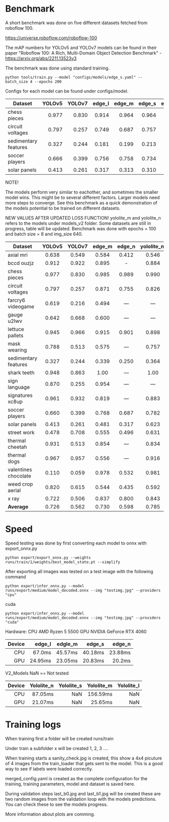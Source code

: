 


# Benchmark

A short benchmark was done on five different datasets fetched from roboflow 100.

https://universe.roboflow.com/roboflow-100

The mAP numbers for YOLOv5 and YOLOv7 models can be found in their paper
"Roboflow 100: A Rich, Multi-Domain Object Detection Benchmark" - https://arxiv.org/abs/2211.13523v3

The benchmark was done using standard training. 

    python tools/train.py --model "configs/models/edge_s.yaml" --batch_size 4 --epochs 200 

Configs for each model can be found under configs/model.  

| Dataset              | YOLOv5 | YOLOv7 | edge_l | edge_m | edge_s | edge_n |
|----------------------|------:|------:|------:|-------:|------:|------:|
| chess pieces         | 0.977 | 0.830 | 0.914 | 0.964 | 0.964 | 0.681 |
| circuit voltages     | 0.797 | 0.257 | 0.749 | 0.687  | 0.757 | 0.621 |
| sedimentary features | 0.327 | 0.244 | 0.181 | 0.199  | 0.213 | 0.154 |
| soccer players       | 0.666 | 0.399 | 0.756 | 0.758  | 0.734 | 0.714 |
| solar panels         | 0.413 | 0.261 | 0.317 | 0.313  | 0.310 | 0.270 |

NOTE!

The models perform very similar to eachother, and sometimes the smaller model wins. This might be to several different factors. Larger models need more steps to converge. See this benchmark as a quick demonstration of the models potential to be trained on different datasets. 

NEW VALUES AFTER UPDATED LOSS FUNCTION!
yololite_m and yololite_n refers to the models under models_v2 folder. 
Some datasets are still in progress, table will be updated.
Benchmark was done with epochs = 100 and batch size = 8 and img_size 640.

| Dataset               | YOLOv5 | YOLOv7 | edge_m | edge_n | yololite_m | yololite_n |
|-----------------------|:------:|:------:|:------:|:------:|:------:|:------:|
| axial mri             | 0.638  | 0.549  | 0.584 | 0.412 | 0.546 |   0.642   |
| bccd ouzjz            | 0.912  | 0.922  | 0.895 |  -    | 0.884  |   0.881  |
| chess pieces          | 0.977  | 0.830  | 0.985 | 0.989 | 0.990  | 0.988  |
| circuit voltages      | 0.797  | 0.257  | 0.871 | 0.755 | 0.826  | 0.833  |
| farcry6 videogame     | 0.619  | 0.216  | 0.494 |   —   |   —    | 0.448 |
| gauge u2lwv           | 0.642  | 0.668  | 0.600 |   —   |   —    |   0.629    |
| lettuce pallets       | 0.945  | 0.966  | 0.915 | 0.901 | 0.898  |   0.899    |
| mask wearing          | 0.788  | 0.513  | 0.575 |   —   |  0.757 |   0.725   |
| sedimentary features  | 0.327  | 0.244  | 0.339 | 0.250 | 0.364  | 0.355  |
| shark teeth           | 0.948  | 0.863  |  1.00 |   —   |   1.00 |  0.989 |
| sign language         | 0.870  | 0.255  | 0.954 |   —   |   —    |   0.961    |
| signatures xc8up      | 0.961  | 0.932  | 0.819 |   —   |  0.883 |   0.902   |
| soccer players        | 0.660  | 0.399  | 0.768 | 0.687 | 0.782  | 0.783  |
| solar panels          | 0.413  | 0.261  | 0.481 | 0.317 | 0.623  | 0.576  |
| street work           | 0.478  | 0.708  | 0.555 | 0.496 | 0.631  | 0.620    |
| thermal cheetah       | 0.931  | 0.513  | 0.854 |   —   | 0.834  |  0.810    |
| thermal dogs          | 0.967  | 0.957  | 0.556 |   —   | 0.916  |   0.940    |
| valentines chocolate  | 0.110  | 0.059  | 0.978 | 0.532 | 0.981  |   0.983    |
| weed crop aerial      | 0.820  | 0.615  | 0.544 | 0.435 | 0.592  |   0.581    |
| x ray                 | 0.722  | 0.506  | 0.837 | 0.800 | 0.843  |   0.835    |
| **Average**           | 0.726 | 0.562 | 0.730 | 0.598 | 0.785 | 0.769 |

# Speed

Speed testing was done by first converting each model to onnx with export_onnx.py 

    python export/export_onnx.py --weights runs/train/1/weights/best_model_state.pt --simplify

After exporting all images was tested on a test image with the following command

    python export/infer_onnx.py --model runs/export/medium/model_decoded.onnx --img "testimg.jpg" --providers "cpu" 

cuda

    python export/infer_onnx.py --model runs/export/medium/model_decoded.onnx --img "testimg.jpg" --providers "cuda"

Hardware: 
CPU AMD Ryzen 5 5500
GPU NVIDIA GeForce RTX 4060


| Device | edge_l | edgle_m | edge_s | edge_n |
|------: |------: |------:  |-------:|------:|
| CPU    | 67.0ms  | 45.57ms    | 40.18ms   | 23.88ms  |
| GPU    | 24.95ms   | 23.05ms    | 20.83ms   | 20.2ms   | 

V2_Models  NaN == Not tested 

| Device | Yololite_n | Yololite_s | Yololite_m | Yololite_l |
|------: |------: |------:  |-------:|------:|
| CPU    | 87.05ms  | NaN    | 156.59ms   | NaN  |
| GPU    | 21.07ms   | NaN   | 25.65ms   | NaN   | 


# Training logs

When training first a folder will be created runs/train 

Under train a subfolder x will be created 1, 2, 3 ....

When training starts a sanity_check.jpg is created, this show a 4x4 picuture of 4 images from the train_loader that gets sent to the model. 
This is a good way to see if labels were loaded correctly. 

merged_config.yaml is created as the complete configuration for the training, training parameters, model and dataset is saved here.

During validation steps last_b0.jpg and last_b1.jpg will be created these are two random images from the validation loop with the models predictions. 
You can check these to see the models progress. 


More information about plots are comming. 










